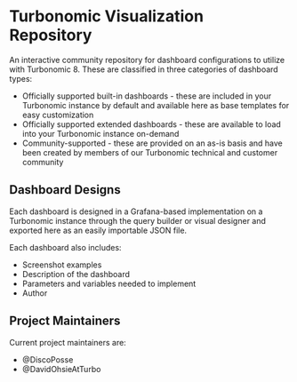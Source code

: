 # Turbonomic Visualization Repository

An interactive community repository for dashboard configurations to utilize with Turbonomic 8.  These are classified in three categories of dashboard types:

* Officially supported built-in dashboards - these are included in your Turbonomic instance by default and available here as base templates for easy customization
* Officially supported extended dashboards - these are available to load into your Turbonomic instance on-demand
* Community-supported - these are provided on an as-is basis and have been created by members of our Turbonomic technical and customer community

## Dashboard Designs

Each dashboard is designed in a Grafana-based implementation on a Turbonomic instance through the query builder or visual designer and exported here as an easily importable JSON file. 

Each dashboard also includes:

* Screenshot examples
* Description of the dashboard 
* Parameters and variables needed to implement
* Author

## Project Maintainers

Current project maintainers are:

* @DiscoPosse 
* @DavidOhsieAtTurbo


